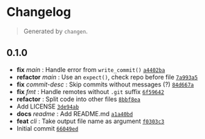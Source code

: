 # Changelog

> Generated by `changen`.

## 0.1.0
- **fix** _main_ : Handle error from `write_commit()` [`a4402ba`](https://github.com/Froloket64/changen/commit/a4402ba042f5795b420b33896037ea13e55c4775)
- **refactor** _main_ : Use an `expect()`, check repo before file [`7a993a5`](https://github.com/Froloket64/changen/commit/7a993a503b0a8d1dfce519f1cae3bb9b20d7dce5)
- **fix** _commit-desc_ : Skip commits without messages (?) [`84d667a`](https://github.com/Froloket64/changen/commit/84d667a46434be9eed21994a3946640b9ff49552)
- **fix** _fmt_ : Handle remotes without `.git` suffix [`6f59642`](https://github.com/Froloket64/changen/commit/6f59642d279d787518fe65fb61afa76a453ff7f3)
- **refactor** : Split code into other files [`8bbf8ea`](https://github.com/Froloket64/changen/commit/8bbf8ea7b124533de92847c0277c30cfb0ba4d7f)
- Add LICENSE [`3de94ab`](https://github.com/Froloket64/changen/commit/3de94ab545b5f3617f8f92688b07dcf49406d07f)
- **docs** _readme_ : Add README.md [`a1a40bd`](https://github.com/Froloket64/changen/commit/a1a40bdd88d42bb1cfefd44f8888fb21d171da5d)
- **feat** _cli_ : Take output file name as argument [`f0303c3`](https://github.com/Froloket64/changen/commit/f0303c3044f6e9639496cc4d86abd4a50ba4ab2f)
- Initial commit [`66049ed`](https://github.com/Froloket64/changen/commit/66049ed8118704e3aac5c80bb82cd842eb0168a0)
